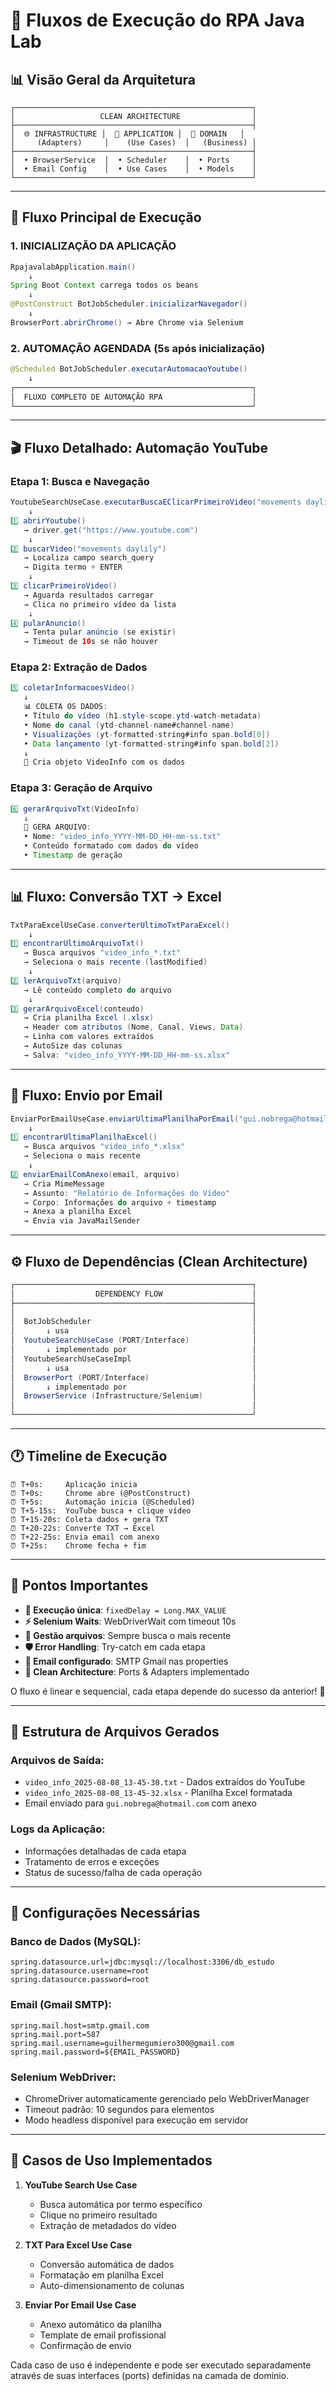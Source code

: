 # 🔄 **Fluxos de Execução do RPA Java Lab**

## 📊 **Visão Geral da Arquitetura**

```
┌─────────────────────────────────────────────────────┐
│                   CLEAN ARCHITECTURE                │
├─────────────────────────────────────────────────────┤
│  🌐 INFRASTRUCTURE │  📱 APPLICATION │  🎯 DOMAIN   │
│     (Adapters)     │    (Use Cases)  │   (Business) │
├─────────────────────────────────────────────────────┤
│  • BrowserService  │  • Scheduler    │  • Ports     │
│  • Email Config    │  • Use Cases    │  • Models    │
└─────────────────────────────────────────────────────┘
```

---

## 🚀 **Fluxo Principal de Execução**

### **1. INICIALIZAÇÃO DA APLICAÇÃO**
```java
RpajavalabApplication.main() 
    ↓
Spring Boot Context carrega todos os beans
    ↓ 
@PostConstruct BotJobScheduler.inicializarNavegador()
    ↓
BrowserPort.abrirChrome() → Abre Chrome via Selenium
```

### **2. AUTOMAÇÃO AGENDADA (5s após inicialização)**
```java
@Scheduled BotJobScheduler.executarAutomacaoYoutube()
    ↓
┌─────────────────────────────────────────────────────┐
│  FLUXO COMPLETO DE AUTOMAÇÃO RPA                    │
└─────────────────────────────────────────────────────┘
```

---

## 🎬 **Fluxo Detalhado: Automação YouTube**

### **Etapa 1: Busca e Navegação**
```java
YoutubeSearchUseCase.executarBuscaEClicarPrimeiroVideo("movements daylily")
    ↓
1️⃣ abrirYoutube() 
   → driver.get("https://www.youtube.com")
    ↓
2️⃣ buscarVideo("movements daylily")
   → Localiza campo search_query
   → Digita termo + ENTER
    ↓
3️⃣ clicarPrimeiroVideo()
   → Aguarda resultados carregar
   → Clica no primeiro vídeo da lista
    ↓
4️⃣ pularAnuncio()
   → Tenta pular anúncio (se existir)
   → Timeout de 10s se não houver
```

### **Etapa 2: Extração de Dados**
```java
5️⃣ coletarInformacoesVideo()
   ↓
   📊 COLETA OS DADOS:
   • Título do vídeo (h1.style-scope.ytd-watch-metadata)
   • Nome do canal (ytd-channel-name#channel-name)  
   • Visualizações (yt-formatted-string#info span.bold[0])
   • Data lançamento (yt-formatted-string#info span.bold[2])
   ↓
   📝 Cria objeto VideoInfo com os dados
```

### **Etapa 3: Geração de Arquivo**
```java
6️⃣ gerarArquivoTxt(VideoInfo)
   ↓
   📄 GERA ARQUIVO:
   • Nome: "video_info_YYYY-MM-DD_HH-mm-ss.txt"
   • Conteúdo formatado com dados do vídeo
   • Timestamp de geração
```

---

## 📊 **Fluxo: Conversão TXT → Excel**

```java
TxtParaExcelUseCase.converterUltimoTxtParaExcel()
    ↓
1️⃣ encontrarUltimoArquivoTxt()
   → Busca arquivos "video_info_*.txt"
   → Seleciona o mais recente (lastModified)
    ↓
2️⃣ lerArquivoTxt(arquivo)
   → Lê conteúdo completo do arquivo
    ↓
3️⃣ gerarArquivoExcel(conteudo)
   → Cria planilha Excel (.xlsx)
   → Header com atributos (Nome, Canal, Views, Data)
   → Linha com valores extraídos
   → AutoSize das colunas
   → Salva: "video_info_YYYY-MM-DD_HH-mm-ss.xlsx"
```

---

## 📧 **Fluxo: Envio por Email**

```java
EnviarPorEmailUseCase.enviarUltimaPlanilhaPorEmail("gui.nobrega@hotmail.com")
    ↓
1️⃣ encontrarUltimaPlanilhaExcel()
   → Busca arquivos "video_info_*.xlsx"
   → Seleciona o mais recente
    ↓
2️⃣ enviarEmailComAnexo(email, arquivo)
   → Cria MimeMessage
   → Assunto: "Relatório de Informações do Vídeo"
   → Corpo: Informações do arquivo + timestamp
   → Anexa a planilha Excel
   → Envia via JavaMailSender
```

---

## ⚙️ **Fluxo de Dependências (Clean Architecture)**

```java
┌─────────────────────────────────────────────────────┐
│                  DEPENDENCY FLOW                    │
├─────────────────────────────────────────────────────┤
│                                                     │
│  BotJobScheduler                                    │
│       ↓ usa                                         │
│  YoutubeSearchUseCase (PORT/Interface)              │
│       ↓ implementado por                            │
│  YoutubeSearchUseCaseImpl                           │
│       ↓ usa                                         │
│  BrowserPort (PORT/Interface)                       │
│       ↓ implementado por                            │
│  BrowserService (Infrastructure/Selenium)           │
│                                                     │
└─────────────────────────────────────────────────────┘
```

---

## 🕐 **Timeline de Execução**

```
⏰ T+0s:     Aplicação inicia
⏰ T+0s:     Chrome abre (@PostConstruct)
⏰ T+5s:     Automação inicia (@Scheduled)
⏰ T+5-15s:  YouTube busca + clique vídeo
⏰ T+15-20s: Coleta dados + gera TXT
⏰ T+20-22s: Converte TXT → Excel  
⏰ T+22-25s: Envia email com anexo
⏰ T+25s:    Chrome fecha + fim
```

---

## 🎯 **Pontos Importantes**

- **🔄 Execução única**: `fixedDelay = Long.MAX_VALUE`
- **⚡ Selenium Waits**: WebDriverWait com timeout 10s
- **📁 Gestão arquivos**: Sempre busca o mais recente
- **🛡️ Error Handling**: Try-catch em cada etapa
- **📧 Email configurado**: SMTP Gmail nas properties
- **🎨 Clean Architecture**: Ports & Adapters implementado

O fluxo é linear e sequencial, cada etapa depende do sucesso da anterior! 🚀

---

## 📁 **Estrutura de Arquivos Gerados**

### **Arquivos de Saída:**
- `video_info_2025-08-08_13-45-30.txt` - Dados extraídos do YouTube
- `video_info_2025-08-08_13-45-32.xlsx` - Planilha Excel formatada
- Email enviado para `gui.nobrega@hotmail.com` com anexo

### **Logs da Aplicação:**
- Informações detalhadas de cada etapa
- Tratamento de erros e exceções
- Status de sucesso/falha de cada operação

---

## 🔧 **Configurações Necessárias**

### **Banco de Dados (MySQL):**
```properties
spring.datasource.url=jdbc:mysql://localhost:3306/db_estudo
spring.datasource.username=root
spring.datasource.password=root
```

### **Email (Gmail SMTP):**
```properties
spring.mail.host=smtp.gmail.com
spring.mail.port=587
spring.mail.username=guilhermegumiero300@gmail.com
spring.mail.password=${EMAIL_PASSWORD}
```

### **Selenium WebDriver:**
- ChromeDriver automaticamente gerenciado pelo WebDriverManager
- Timeout padrão: 10 segundos para elementos
- Modo headless disponível para execução em servidor

---

## 🎯 **Casos de Uso Implementados**

1. **YouTube Search Use Case**
   - Busca automática por termo específico
   - Clique no primeiro resultado
   - Extração de metadados do vídeo

2. **TXT Para Excel Use Case**
   - Conversão automática de dados
   - Formatação em planilha Excel
   - Auto-dimensionamento de colunas

3. **Enviar Por Email Use Case**
   - Anexo automático da planilha
   - Template de email profissional
   - Confirmação de envio

Cada caso de uso é independente e pode ser executado separadamente através de suas interfaces (ports) definidas na camada de domínio.

